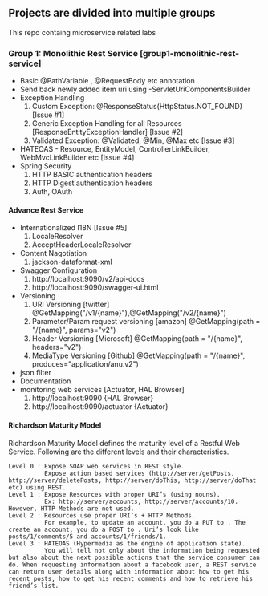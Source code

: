 ## Projects are divided into multiple groups
This repo containg microservice related labs

### Group 1: Monolithic Rest Service [group1-monolithic-rest-service]
* Basic @PathVariable , @RequestBody etc annotation
* Send back newly added item uri using -ServletUriComponentsBuilder
* Exception Handling 
  1. Custom Exception: @ResponseStatus(HttpStatus.NOT_FOUND) [Issue #1]
  2. Generic Exception Handling for all Resources [ResponseEntityExceptionHandler] [Issue #2]
  3. Validated Exception: @Validated, @Min, @Max etc [Issue #3]
* HATEOAS - Resource, EntityModel, ControllerLinkBuilder, WebMvcLinkBuilder etc [Issue #4]
* Spring Security
  1. HTTP BASIC authentication headers
  2. HTTP Digest authentication headers
  3. Auth, OAuth
 
#### Advance Rest Service
  * Internationalized I18N [Issue #5]
    1. LocaleResolver
	2. AcceptHeaderLocaleResolver
  * Content Nagotiation
    1. jackson-dataformat-xml
  * Swagger Configuration
    1. http://localhost:9090/v2/api-docs
	2. http://localhost:9090/swagger-ui.html
  * Versioning
    1. URI Versioning [twitter] @GetMapping("/v1/{name}"),@GetMapping("/v2/{name}")
	2. Parameter/Param request versioning [amazon] @GetMapping(path = "/{name}", params="v2")
	3. Header Versioning [Microsoft] @GetMapping(path = "/{name}", headers="v2")
	4. MediaType Versioning [Github]  @GetMapping(path = "/{name}", produces="application/anu.v2")
  * json filter
  * Documentation
  * monitoring web services [Actuator, HAL Browser]
    1. http://localhost:9090 {HAL Browser}
	2. http://localhost:9090/actuator {Actuator}

#### Richardson Maturity Model

Richardson Maturity Model defines the maturity level of a Restful Web Service. Following are the different levels and their characteristics.

    Level 0 : Expose SOAP web services in REST style. 
              Expose action based services (http://server/getPosts, http://server/deletePosts, http://server/doThis, http://server/doThat etc) using REST.
    Level 1 : Expose Resources with proper URI’s (using nouns). 
              Ex: http://server/accounts, http://server/accounts/10. However, HTTP Methods are not used.
    Level 2 : Resources use proper URI’s + HTTP Methods. 
              For example, to update an account, you do a PUT to . The create an account, you do a POST to . Uri’s look like posts/1/comments/5 and accounts/1/friends/1.
    Level 3 : HATEOAS (Hypermedia as the engine of application state). 
              You will tell not only about the information being requested but also about the next possible actions that the service consumer can do. When requesting information about a facebook user, a REST service can return user details along with information about how to get his recent posts, how to get his recent comments and how to retrieve his friend’s list.


